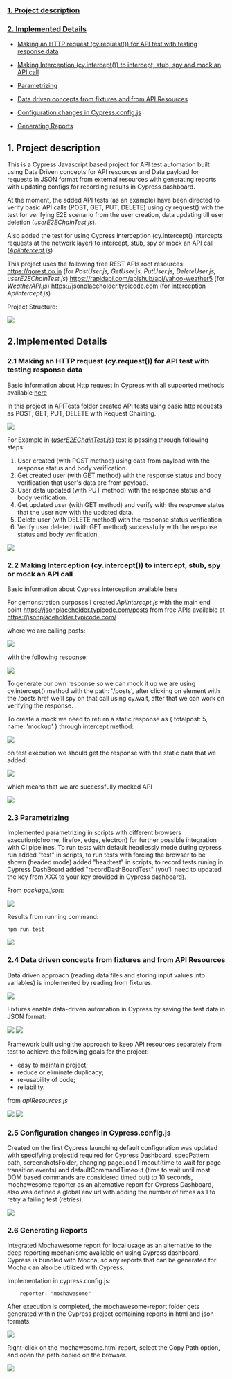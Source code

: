 
<b><h3>[1. Project description](#description)</h3></b>

<b><h3>[2. Implemented Details](#details)</h3></b>

- [Making an HTTP request (cy.request()) for API test with testing response data](#httprequest)

- [Making Interception (cy.intercept()) to intercept, stub, spy and mock an API call](#interception)

- [Parametrizing](#parametrizing)

- [Data driven concepts from fixtures and from API Resources](#datadriven)

- [Configuration changes in Cypress.config.js](#config)

- [Generating Reports](#reports)

<!-- - [Cypress Dashboard](#dashboard) - -->



<a id="description"></a>
## __1. Project description__

This is a Cypress Javascript based project for API test automation built using Data Driven concepts for API resources and Data payload for requests in JSON format from external resources with generating reports with updating configs for recording results in Cypress dashboard.

At the moment, the added API tests (as an example) have been directed to verify basic API calls (POST, GET, PUT, DELETE) using cy.request() with the test for verifying E2E scenario from the user creation, data updating till user deletion ([_userE2EChainTest.js_](https://github.com/andrey-yudin-7/CypressAPIFramework/blob/master/cypress/integration/APITests/userE2EChainTest.js)). 

Also added the test for using Cypress interception (cy.intercept() intercepts requests at the network layer) to intercept, stub, spy or mock an API call ([_Apiintercept.js_](https://github.com/andrey-yudin-7/CypressAPIFramework/blob/master/cypress/integration/Interception/Apiintercept.js))

This project uses the following free REST APIs root resources:
https://gorest.co.in (for _PostUser.js, GetUser.js, PutUser.js, DeleteUser.js, userE2EChainTest.js_)
https://rapidapi.com/apishub/api/yahoo-weather5 (for [_WeatherAPI.js_](https://github.com/andrey-yudin-7/CypressAPIFramework/blob/master/cypress/integration/APITests/WeatherAPI.js))
https://jsonplaceholder.typicode.com (for interception _Apiintercept.js_)

Project Structure:

<img src="cypress/support/readmeImages/structure.png">

<a id="details"></a>

## __2.Implemented Details__


<a id="httprequest"></a>

### __2.1 Making an HTTP request (cy.request()) for API test with testing response data__ 

Basic information about Http request in Cypress with all supported methods available [here](https://docs.cypress.io/api/commands/request)

In this project in APITests folder created API tests using basic http requests as POST, GET, PUT, DELETE with Request Chaining.

<img src="cypress/support/readmeImages/request.png">

For Example in ([_userE2EChainTest.js_](https://github.com/andrey-yudin-7/CypressAPIFramework/blob/master/cypress/integration/APITests/userE2EChainTest.js)) test is passing through following steps: 


1. User created (with POST method) using data from payload with the response status and body verification.
2. Get created user (with GET method) with the response status and body verification that user's data are from payload.
3. User data updated (with PUT method) with the response status and body verification.
4. Get updated user (with GET method) and verify with the response status that the user now with the updated data.
5. Delete user (with DELETE method) with the response status verification
6. Verify user deleted (with GET method) successfully with the response status and body verification.

<img src="cypress/support/readmeImages/request1.png">


<a id="interception"></a>

### __2.2 Making Interception (cy.intercept()) to intercept, stub, spy or mock an API call__ 

Basic information about Cypress interception available [here](https://docs.cypress.io/api/commands/intercept)

For demonstration purposes I created _Apiintercept.js_ with the main end point https://jsonplaceholder.typicode.com/posts from free APIs available at https://jsonplaceholder.typicode.com/

where we are calling posts:

<img src="cypress/support/readmeImages/interception1.png">

with the following response:

<img src="cypress/support/readmeImages/interception2.png">

To generate our own response so we can mock it up we are using cy.intercept() method with the path: '/posts', after clicking on element with the /posts href we'll spy on that call using cy.wait, after that we can work on verifying the response.

To create a mock we need to return a static response as { totalpost: 5, name: 'mockup' } through intercept method:

<img src="cypress/support/readmeImages/interception3.png">

on test execution we should get the response with the static data that we added:

<img src="cypress/support/readmeImages/interception5.png">

which means that we are successfully mocked API


<img src="cypress/support/readmeImages/interception.png">

<a id="parametrizing"></a>

### __2.3 Parametrizing__ 

Implemented parametrizing in scripts with different browsers execution(chrome, firefox, edge, electron) for further possible integration with CI pipelines. To run tests with default headlessly mode during cypress run added "test" in scripts, to run tests with forcing the browser to be shown (headed mode) added "headtest" in scripts, to record tests runing in Cypress DashBoard added "recordDashBoardTest" (you'll need to updated the key from XXX to your key provided in Cypress dashboard).

From _package.json_:

<img src="cypress/support/readmeImages/packagejson.png">

Results from running command:
```
npm run test
```
<img src="cypress/support/readmeImages/testresults_in_console.png">

<a id="datadriven"></a>

### __2.4 Data driven concepts from fixtures and from API Resources__ 

Data driven approach (reading data files and storing input values into variables) is implemented by reading from fixtures. 

<img src="cypress/support/readmeImages/fixtures.png">

Fixtures enable data-driven automation in Cypress by saving the test data in JSON format:

<img src="cypress/support/readmeImages/datapayload1.png">

<img src="cypress/support/readmeImages/datapayload2.png">

Framework built using the approach to keep API resources separately from test to achieve the following goals for the project:
- easy to maintain project;
- reduce or eliminate duplicacy;
- re-usability of code;
- reliability.

from _apiResources.js_

<img src="cypress/support/readmeImages/apiresources.png">

<img src="cypress/support/readmeImages/apiresources1.png">

<a id="config"></a>

### __2.5 Configuration changes in Cypress.config.js__

 Created on the first Cypress launching default configuration was updated with specifying projectId required for Cypress Dashboard, specPattern path, screenshotsFolder, changing pageLoadTimeout(time to wait for page transition events) and defaultCommandTimeout (time to wait until most DOM based commands are considered timed out) to 10 seconds, mochawesome reporter as an alternative report for Cypress Dashboard, also was defined a global env url with adding the number of times as 1 to retry a failing test (retries).

 <img src="cypress/support/readmeImages/config.png">


<a id="reports"></a>

### __2.6 Generating Reports__

Integrated Mochawesome report for local usage as an alternative to the deep reporting mechanisme available on using Cypress dashboard.
Cypress is bundled with Mocha, so any reports that can be generated for Mocha can also be utilized with Cypress.

Implementation in cypress.config.js:

```
    reporter: "mochawesome"
```

After execution is completed, the mochawesome-report folder gets generated within the Cypress project containing reports in html and json formats.

 <img src="cypress/support/readmeImages/report1.png">

Right-click on the mochawesome.html report, select the Copy Path option, and open the path copied on the browser.

 <img src="cypress/support/readmeImages/mochareport.png">

<!-- 

<a id="dashboard"></a>

 ### __2.7 Cypress Dashboard__ -->


 <!-- Parallelize your tests in CI and visualize every error by watching full video recordings of each test you run. -->